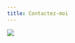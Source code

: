 ```yaml
---
title: Contactez-moi
---
```

<main class="main_contact" >
<container class = "container_contact">
    <img class="logo_Cc" src="{{'/img/logo/logo_CC.png'}}" >
    </img>
</container>
</main>